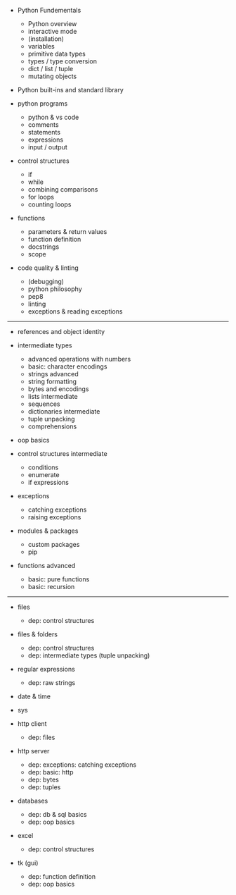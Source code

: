 - Python Fundementals
  - Python overview
  - interactive mode
  - (installation)
  - variables
  - primitive data types
  - types / type conversion
  - dict / list / tuple
  - mutating objects

- Python built-ins and standard library

- python programs
  - python & vs code
  - comments
  - statements
  - expressions
  - input / output

- control structures
  - if
  - while
  - combining comparisons
  - for loops
  - counting loops

- functions
  - parameters & return values
  - function definition
  - docstrings
  - scope

- code quality & linting
  - (debugging)
  - python philosophy
  - pep8
  - linting
  - exceptions & reading exceptions

---

- references and object identity

- intermediate types
  - advanced operations with numbers
  - basic: character encodings
  - strings advanced
  - string formatting
  - bytes and encodings
  - lists intermediate
  - sequences
  - dictionaries intermediate
  - tuple unpacking
  - comprehensions

- oop basics

- control structures intermediate
  - conditions
  - enumerate
  - if expressions

- exceptions
  - catching exceptions
  - raising exceptions

- modules & packages
  - custom packages
  - pip

- functions advanced
  - basic: pure functions
  - basic: recursion

---

- files
  - dep: control structures

- files & folders
  - dep: control structures
  - dep: intermediate types (tuple unpacking)

- regular expressions
  - dep: raw strings

- date & time

- sys

- http client
  - dep: files

- http server
  - dep: exceptions: catching exceptions
  - dep: basic: http
  - dep: bytes
  - dep: tuples

- databases
  - dep: db & sql basics
  - dep: oop basics

- excel
  - dep: control structures

- tk (gui)
  - dep: function definition
  - dep: oop basics
